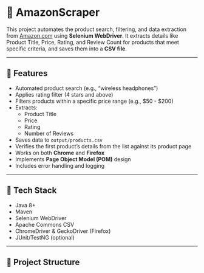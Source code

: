 # 🛒 AmazonScraper

This project automates the product search, filtering, and data extraction from [Amazon.com](https://www.amazon.com) using **Selenium WebDriver**. It extracts details like Product Title, Price, Rating, and Review Count for products that meet specific criteria, and saves them into a **CSV file**.

---

## 📌 Features

- Automated product search (e.g., “wireless headphones”)
- Applies rating filter (4 stars and above)
- Filters products within a specific price range (e.g., $50 - $200)
- Extracts:
  - Product Title
  - Price
  - Rating
  - Number of Reviews
- Saves data to `output/products.csv`
- Verifies the first product’s details from the list against its product page
- Works on both **Chrome** and **Firefox**
- Implements **Page Object Model (POM)** design
- Includes error handling and logging

---

## 🧰 Tech Stack

- Java 8+
- Maven
- Selenium WebDriver
- Apache Commons CSV
- ChromeDriver & GeckoDriver (Firefox)
- JUnit/TestNG (optional)

---

## 📁 Project Structure

